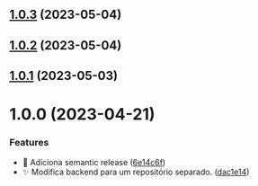 ## [1.0.3](https://github.com/Thalles-HsA/Inventory-Backend/compare/v1.0.2...v1.0.3) (2023-05-04)

## [1.0.2](https://github.com/Thalles-HsA/Inventory-Backend/compare/v1.0.1...v1.0.2) (2023-05-04)

## [1.0.1](https://github.com/Thalles-HsA/Inventory-Backend/compare/v1.0.0...v1.0.1) (2023-05-03)

# 1.0.0 (2023-04-21)


### Features

* :bookmark: Adiciona semantic release ([6e14c6f](https://github.com/Thalles-HsA/Inventory-Backend/commit/6e14c6f641b8c508ed35596dc42d4e8ee44be34c))
* :sparkles: Modifica backend para um repositório separado. ([dac1e14](https://github.com/Thalles-HsA/Inventory-Backend/commit/dac1e146ec5239c7aeaca1b7144dddfc4ac8b4a9))
